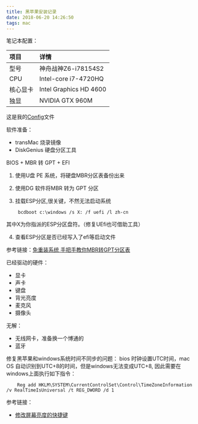 ```yaml
---
title: 黑苹果安装记录
date: 2018-06-20 14:26:50
tags: mac
---
```


笔记本配置：

|项目|详情|
|:-|:-|
型号 | 神舟战神Z6-i78154S2
CPU  | Intel-core i7-4720HQ
核心显卡 | Intel Graphics HD 4600
独显 | NVIDIA GTX 960M

这是我的[Config](/download/EFI.zip)文件

软件准备：

- transMac 烧录镜像
- DiskGenius 硬盘分区工具

BIOS + MBR 转 GPT + EFI

1. 使用U盘 PE 系统，将硬盘MBR分区表备份出来

2. 使用DG 软件将MBR 转为 GPT 分区

3. 挂载ESP分区,很关键，不然无法启动系统

        bcdboot c:\windows /s X: /f uefi /l zh-cn 

其中X为你指派的ESP分区盘符。（修复UEfi也可借助工具）

4. 查看ESP分区是否已经写入了efi等启动文件

参考链接：[免重装系统 手把手教你MBR转GPT分区表](http://diy.zol.com.cn/609/6094015.html)

已经驱动的硬件：

- 显卡
- 声卡
- 键盘
- 背光亮度
- 麦克风
- 摄像头

无解：

- 无线网卡，准备换一个博通的
- 蓝牙


修复黑苹果和windows系统时间不同步的问题：
bios 时钟设置UTC时间，mac OS 自动识别到UTC+8的时间，但是windows无法变成UTC+8, 因此需要在windows上面执行如下指令：

        Reg add HKLM\SYSTEM\CurrentControlSet\Control\TimeZoneInformation /v RealTimeIsUniversal /t REG_DWORD /d 1

参考链接：

- [修改屏幕亮度的快捷键](https://forum.51nb.com/forum.php?mod=viewthread&tid=1754497&extra=)
